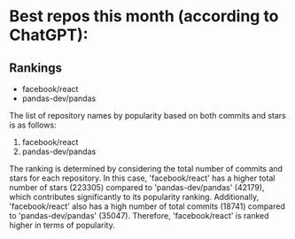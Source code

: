 # Best repos this month (according to ChatGPT):
## Rankings
- facebook/react
- pandas-dev/pandas

The list of repository names by popularity based on both commits and stars is as follows:
1. facebook/react
2. pandas-dev/pandas

The ranking is determined by considering the total number of commits and stars for each repository. In this case, 'facebook/react' has a higher total number of stars (223305) compared to 'pandas-dev/pandas' (42179), which contributes significantly to its popularity ranking. Additionally, 'facebook/react' also has a high number of total commits (18741) compared to 'pandas-dev/pandas' (35047). Therefore, 'facebook/react' is ranked higher in terms of popularity.